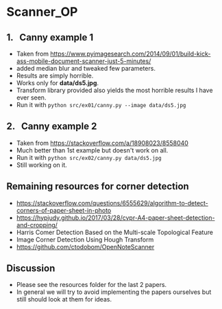 # Scanner_OP #

## 1. &nbsp; Canny example 1 ##
- Taken from https://www.pyimagesearch.com/2014/09/01/build-kick-ass-mobile-document-scanner-just-5-minutes/
- added median blur and tweaked few parameters.
- Results are simply horrible.
- Works only for **data/ds5.jpg**.
- Transform library provided also yields the most horrible results I have ever seen.
- Run it with ```python src/ex01/canny.py --image data/ds5.jpg```

## 2. &nbsp; Canny example 2 ##
- Taken from https://stackoverflow.com/a/18908023/8558040
- Much better than 1st example but doesn't work on all.
- Run it with ```python src/ex02/canny.py data/ds5.jpg```
- Still working on it.

## Remaining resources for corner detection ##
- https://stackoverflow.com/questions/6555629/algorithm-to-detect-corners-of-paper-sheet-in-photo
- https://hypjudy.github.io/2017/03/28/cvpr-A4-paper-sheet-detection-and-cropping/
- Harris Comer Detection Based on the Multi-scale
Topological Feature 
- Image Corner Detection Using Hough Transform
- https://github.com/ctodobom/OpenNoteScanner

## Discussion ##
- Please see the resources folder for the last 2 papers.
- In general we will try to avoid implementing the papers ourselves but still should look at them for ideas.
